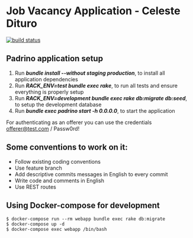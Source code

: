 Job Vacancy Application - Celeste Dituro
========================================

[![build status](https://gitlab.com/fiuba-memo2/alumnos-jobvacancy/celeste/badges/master/pipeline.svg)](https://gitlab.com/fiuba-memo2/alumnos-jobvacancy/celeste/commits/master)

## Padrino application setup

1. Run **_bundle install --without staging production_**, to install all application dependencies
2. Run **_RACK_ENV=test bundle exec rake_**, to run all tests and ensure everything is properly setup
3. Run **_RACK_ENV=development bundle exec rake db:migrate db:seed_**, to setup the development database
4. Run **_bundle exec padrino start -h 0.0.0.0_**, to start the application

For authenticating as an offerer you can use the credentials offerer@test.com / Passw0rd!

## Some conventions to work on it:

* Follow existing coding conventions
* Use feature branch
* Add descriptive commits messages in English to every commit
* Write code and comments in English
* Use REST routes


## Using Docker-compose for development

```
$ docker-compose run --rm webapp bundle exec rake db:migrate
$ docker-compose up -d
$ docker-compose exec webapp /bin/bash
```